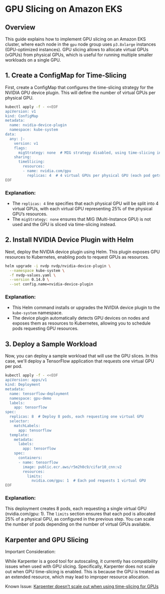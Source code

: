# **GPU Slicing on Amazon EKS**

## **Overview**
This guide explains how to implement GPU slicing on an Amazon EKS cluster, where each node in the `gpu` node group uses `p3.8xlarge` instances (GPU-optimized instances). GPU slicing allows to allocate virtual GPUs (vGPUs) from physical GPUs, which is useful for running multiple smaller workloads on a single GPU.

## **1. Create a ConfigMap for Time-Slicing**

First, create a ConfigMap that configures the time-slicing strategy for the NVIDIA GPU device plugin. This will define the number of virtual GPUs per physical GPU.

```bash
kubectl apply -f - <<EOF
apiVersion: v1
kind: ConfigMap
metadata:
  name: nvidia-device-plugin
  namespace: kube-system
data:
  any: |-
    version: v1
    flags:
      migStrategy: none  # MIG strategy disabled, using time-slicing instead
    sharing:
      timeSlicing:
        resources:
        - name: nvidia.com/gpu
          replicas: 4  # 4 virtual GPUs per physical GPU (each pod gets 25% of a GPU)
EOF
```

### Explanation:

- The `replicas: 4` line specifies that each physical GPU will be split into 4 virtual GPUs, with each virtual GPU representing 25% of the physical GPU’s resources.
- The `migStrategy: none` ensures that MIG (Multi-Instance GPU) is not used and the GPU is sliced via time-slicing instead.

## **2. Install NVIDIA Device Plugin with Helm**

Next, deploy the NVIDIA device plugin using Helm. This plugin exposes GPU resources to Kubernetes, enabling pods to request GPUs as resources.

```bash
helm upgrade -i nvdp nvdp/nvidia-device-plugin \
  --namespace kube-system \
  -f nvdp-values.yaml \
  --version 0.14.0 \
  --set config.name=nvidia-device-plugin
```

### Explanation:

- This Helm command installs or upgrades the NVIDIA device plugin to the `kube-system` namespace.
- The device plugin automatically detects GPU devices on nodes and exposes them as resources to Kubernetes, allowing you to schedule pods requesting GPU resources.

## **3. Deploy a Sample Workload**

Now, you can deploy a sample workload that will use the GPU slices. In this case, we'll deploy a TensorFlow application that requests one virtual GPU per pod.

```bash
kubectl apply -f - <<EOF
apiVersion: apps/v1
kind: Deployment
metadata:
  name: tensorflow-deployment
  namespace: gpu-demo
  labels:
    app: tensorflow
spec:
  replicas: 8  # Deploy 8 pods, each requesting one virtual GPU
  selector:
    matchLabels:
      app: tensorflow
  template:
    metadata:
      labels:
        app: tensorflow
    spec:
      containers:
      - name: tensorflow
        image: public.ecr.aws/r5m2h0c9/cifar10_cnn:v2
        resources:
          limits:
            nvidia.com/gpu: 1  # Each pod requests 1 virtual GPU
EOF
```

### Explanation:

This deployment creates 8 pods, each requesting a single virtual GPU (nvidia.com/gpu: 1).
The `limits` section ensures that each pod is allocated 25% of a physical GPU, as configured in the previous step.
You can scale the number of pods depending on the number of virtual GPUs available.

## Karpenter and GPU Slicing
Important Consideration:

While Karpenter is a good tool for autoscaling, it currently has compatibility issues when used with GPU slicing. Specifically, Karpenter does not scale out when GPU time-slicing is enabled. This is because the GPU is treated as an extended resource, which may lead to improper resource allocation.

Known Issue:
[Karpenter doesn’t scale out when using time-slicing for GPUs](https://github.com/kubernetes-sigs/karpenter/issues/729)
